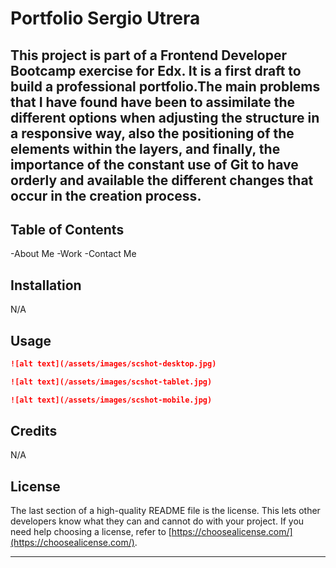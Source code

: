 # Portfolio Sergio Utrera

## This project is part of a Frontend Developer Bootcamp exercise for Edx. It is a first draft to build a professional portfolio.The main problems that I have found have been to assimilate the different options when adjusting the structure in a responsive way, also the positioning of the elements within the layers, and finally, the importance of the constant use of Git to have orderly and available the different changes that occur in the creation process.

## Table of Contents

-About Me
-Work
-Contact Me

## Installation

N/A

## Usage
```md
![alt text](/assets/images/scshot-desktop.jpg)
```
```md
![alt text](/assets/images/scshot-tablet.jpg)
```
```md
![alt text](/assets/images/scshot-mobile.jpg)
```

## Credits

N/A

## License

The last section of a high-quality README file is the license. This lets other developers know what they can and cannot do with your project. If you need help choosing a license, refer to [https://choosealicense.com/](https://choosealicense.com/).

---